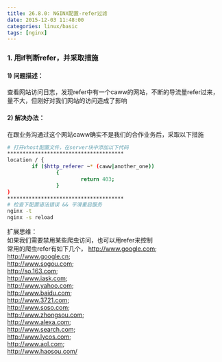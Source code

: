 ```yaml
---
title: 26.8.0: NGINX配置-refer过滤
date: 2015-12-03 11:48:00
categories: linux/basic
tags: [nginx]
---
```


### 1. 用if判断refer，并采取措施
#### 1) 问题描述：
查看网站访问日志，发现refer中有一个caww的网站，不断的导流量refer过来，量不大，但刚好对我们网站的访问造成了影响
#### 2) 解决办法：
在跟业务沟通过这个网站caww确实不是我们的合作业务后，采取以下措施
``` bash
# 打开vhost配置文件，在server块中添加以下代码
**************************************
location / {
        if ($http_referer ~* (caww|another_one))
                {
                        return 403;
                }
}
**************************************
# 检查下配置语法错误 && 平滑重启服务
nginx -t
nginx -s reload
```
扩展思维：   
如果我们需要禁用某些爬虫访问，也可以用refer来控制  
常用的爬虫refer有如下几个，
http://www.google.com;  
http://www.google.cn;  
http://www.sogou.com;  
http://so.163.com;  
http://www.iask.com;  
http://www.yahoo.com;  
http://www.baidu.com;  
http://www.3721.com;  
http://www.soso.com;  
http://www.zhongsou.com;  
http://www.alexa.com;  
http://www.search.com;  
http://www.lycos.com;  
http://www.aol.com;  
http://www.haosou.com/  
